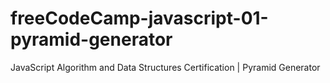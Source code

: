 # freeCodeCamp-javascript-01-pyramid-generator
 JavaScript Algorithm and Data Structures Certification | Pyramid Generator
